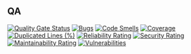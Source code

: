 ## QA
[![Quality Gate Status](https://sonarcloud.io/api/project_badges/measure?project=elabedouss_consola-backend&metric=alert_status)](https://sonarcloud.io/summary/new_code?id=elabedouss_consola-backend)
[![Bugs](https://sonarcloud.io/api/project_badges/measure?project=elabedouss_consola-backend&metric=bugs)](https://sonarcloud.io/summary/new_code?id=elabedouss_consola-backend)
[![Code Smells](https://sonarcloud.io/api/project_badges/measure?project=elabedouss_consola-backend&metric=code_smells)](https://sonarcloud.io/summary/new_code?id=elabedouss_consola-backend)
[![Coverage](https://sonarcloud.io/api/project_badges/measure?project=elabedouss_consola-backend&metric=coverage)](https://sonarcloud.io/summary/new_code?id=elabedouss_consola-backend)
[![Duplicated Lines (%)](https://sonarcloud.io/api/project_badges/measure?project=elabedouss_consola-backend&metric=duplicated_lines_density)](https://sonarcloud.io/summary/new_code?id=elabedouss_consola-backend)
[![Reliability Rating](https://sonarcloud.io/api/project_badges/measure?project=elabedouss_consola-backend&metric=reliability_rating)](https://sonarcloud.io/summary/new_code?id=elabedouss_consola-backend)
[![Security Rating](https://sonarcloud.io/api/project_badges/measure?project=elabedouss_consola-backend&metric=security_rating)](https://sonarcloud.io/summary/new_code?id=elabedouss_consola-backend)
[![Maintainability Rating](https://sonarcloud.io/api/project_badges/measure?project=elabedouss_consola-backend&metric=sqale_rating)](https://sonarcloud.io/summary/new_code?id=elabedouss_consola-backend)
[![Vulnerabilities](https://sonarcloud.io/api/project_badges/measure?project=elabedouss_consola-backend&metric=vulnerabilities)](https://sonarcloud.io/summary/new_code?id=elabedouss_consola-backend)
